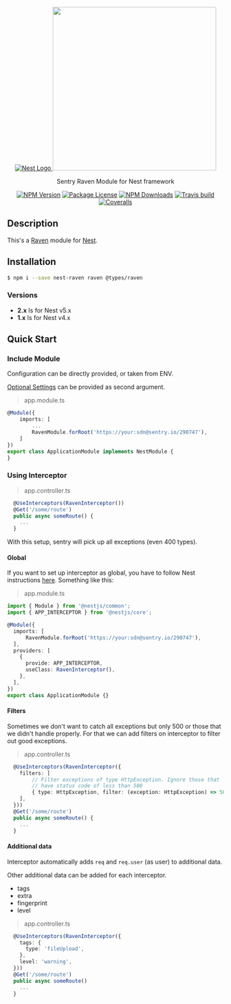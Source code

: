 <p align="center">
  <a href="http://nestjs.com/" target="blank"><img src="http://kamilmysliwiec.com/public/nest-logo.png#1" alt="Nest Logo" />   </a>
  <a href="https://sentry.io" target="_blank"><img src="https://sentry-brand.storage.googleapis.com/sentry-logo-black.png" width="380"></a>
</p>

<p align="center">Sentry Raven Module for Nest framework</p>

<p align="center">
<a href="https://www.npmjs.com/package/nest-raven"><img src="https://img.shields.io/npm/v/nest-raven.svg" alt="NPM Version" /></a>
<a href="https://www.npmjs.com/package/nest-raven"><img src="https://img.shields.io/npm/l/nest-raven.svg" alt="Package License" /></a>
<a href="https://www.npmjs.com/package/nest-raven"><img src="https://img.shields.io/npm/dm/nest-raven.svg" alt="NPM Downloads" /></a>
<a href="https://travis-ci.org/mentos1386/nest-raven"><img src="https://travis-ci.org/mentos1386/nest-raven.svg?branch=master" alt="Travis build" /></a>
<a href="https://coveralls.io/github/mentos1386/nest-raven"><img src="https://coveralls.io/repos/github/mentos1386/nest-raven/badge.svg?branch=master" alt="Coveralls" /></a>
</p>

## Description
This's a [Raven](https://github.com/getsentry/raven-node) module for [Nest](https://github.com/nestjs/nest).

## Installation

```bash
$ npm i --save nest-raven raven @types/raven
```

### Versions

 * **2.x** Is for Nest v5.x
 * **1.x** Is for Nest v4.x

## Quick Start

### Include Module
Configuration can be directly provided, or taken from ENV.

[Optional Settings](https://docs.sentry.io/clients/node/config/#optional-settings)
can be provided as second argument.

> app.module.ts

```ts
@Module({
    imports: [
        ...
        RavenModule.forRoot('https://your:sdn@sentry.io/290747'),
    ]
})
export class ApplicationModule implements NestModule {
}

```

### Using Interceptor
> app.controller.ts

```ts
  @UseInterceptors(RavenInterceptor())
  @Get('/some/route')
  public async someRoute() {
    ...
  }
```

With this setup, sentry will pick up all exceptions (even 400 types).

#### Global
If you want to set up interceptor as global, you have to follow Nest
instructions [here](https://docs.nestjs.com/interceptors). Something like
this:

> app.module.ts

```ts
import { Module } from '@nestjs/common';
import { APP_INTERCEPTOR } from '@nestjs/core';

@Module({
  imports: [
      RavenModule.forRoot('https://your:sdn@sentry.io/290747'),
  ],
  providers: [
    {
      provide: APP_INTERCEPTOR,
      useClass: RavenInterceptor(),
    },
  ],
})
export class ApplicationModule {}
```

#### Filters
Sometimes we don't want to catch all exceptions but only 500 or those
that we didn't handle properly. For that we can add filters on interceptor
to filter out good exceptions.

> app.controller.ts

```ts
  @UseInterceptors(RavenInterceptor({
    filters: [
        // Filter exceptions of type HttpException. Ignore those that
        // have status code of less than 500
        { type: HttpException, filter: (exception: HttpException) => 500 > exception.getStatus() }
    ],
  }))
  @Get('/some/route')
  public async someRoute() {
    ...
  }
```

#### Additional data
Interceptor automatically adds `req` and `req.user` (as user) to additional data.

Other additional data can be added for each interceptor.
 * tags
 * extra
 * fingerprint
 * level

> app.controller.ts

```ts
  @UseInterceptors(RavenInterceptor({
    tags: {
      type: 'fileUpload',
    },
    level: 'warning',
  }))
  @Get('/some/route')
  public async someRoute()
    ...
  }
```

